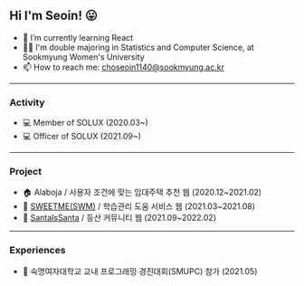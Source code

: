 ## Hi I'm Seoin! 😛

<!--
**seoin-cho/seoin-cho** is a ✨ _special_ ✨ repository because its `README.md` (this file) appears on your GitHub profile.

Here are some ideas to get you started: -->

- 🌱 I’m currently learning React
- 👩‍🎓 I'm double majoring in Statistics and Computer Science, at Sookmyung Women's University
- 📫 How to reach me: choseoin1140@sookmyung.ac.kr

- - -

### Activity

- 💻 Member of SOLUX (2020.03~)
- 💻 Officer of SOLUX (2021.09~)
- - -

### Project

- 🏠 Alaboja / 사용자 조건에 맞는 임대주택 추천 웹 (2020.12~2021.02)
- 📖 [SWEETME(SWM)](https://github.com/SoluxProject) / 학습관리 도움 서비스 웹 (2021.03~2021.08)
- :mount_fuji: [SantaIsSanta](https://github.com/SOLUX-2019/SantaIsSanta) / 등산 커뮤니티 웹 (2021.09~2022.02)

- - -

### Experiences

- 🏫 숙명여자대학교 교내 프로그래밍 경진대회(SMUPC) 참가 (2021.05)
